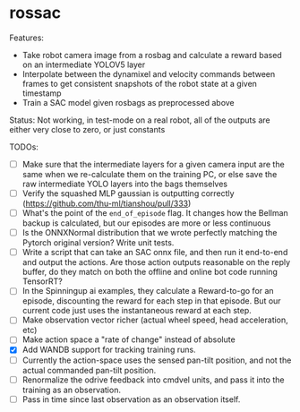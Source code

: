 # rossac

Features:
 - Take robot camera image from a rosbag and calculate a reward based on an intermediate YOLOV5 layer
 - Interpolate between the dynamixel and velocity commands between frames to get consistent snapshots of the robot state at a given timestamp
 - Train a SAC model given rosbags as preprocessed above

Status: Not working, in test-mode on a real robot, all of the outputs are either very close to zero, or just constants

TODOs:
 - [ ] Make sure that the intermediate layers for a given camera input are the same when we re-calculate them on the training PC, or else save the raw intermediate YOLO layers into the bags themselves
 - [ ] Verify the squashed MLP gaussian is outputting correctly (https://github.com/thu-ml/tianshou/pull/333)
 - [ ] What's the point of the `end_of_episode` flag. It changes how the Bellman backup is calculated, but our episodes are more or less continuous 
 - [ ] Is the ONNXNormal distribution that we wrote perfectly matching the Pytorch original version? Write unit tests.
 - [ ] Write a script that can take an SAC onnx file, and then run it end-to-end and output the actions. Are those action outputs reasonable on the reply buffer, do they match on both the offline and online bot code running TensorRT?
 - [ ] In the Spinningup ai examples, they calculate a Reward-to-go for an episode, discounting the reward for each step in that episode. But our current code just uses the instantaneous reward at each step.
 - [ ] Make observation vector richer (actual wheel speed, head acceleration, etc)
 - [ ] Make action space a "rate of change" instead of absolute
 - [X] Add WANDB support for tracking training runs.
 - [ ] Currently the action-space uses the sensed pan-tilt position, and not the actual commanded pan-tilt position.
 - [ ] Renormalize the odrive feedback into cmdvel units, and pass it into the training as an observation.
 - [ ] Pass in time since last observation as an observation itself.
